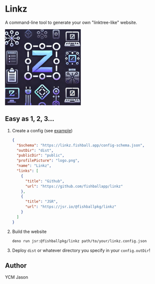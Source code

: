 # Linkz

A command-line tool to generate your own "linktree-like" website.

<img src="./public/logo.png" alt="logo" width="250">

## Easy as 1, 2, 3...

1. Create a config (see [example](./linkz.config.json))
   ```json
   {
     "$schema": "https://linkz.fishball.app/config-schema.json",
     "outDir": "dist",
     "publicDir": "public",
     "profilePicture": "logo.png",
     "name": "Linkz",
     "links": [
       {
         "title": "Github",
         "url": "https://github.com/fishballapp/linkz"
       },
       {
         "title": "JSR",
         "url": "https://jsr.io/@fishballpkg/linkz"
       }
     ]
   }
   ```
2. Build the website
   ```bash
   deno run jsr:@fishballpkg/linkz path/to/your/linkz.config.json
   ```
3. Deploy `dist` or whatever directory you specify in your `config.outDir`!

## Author

YCM Jason
